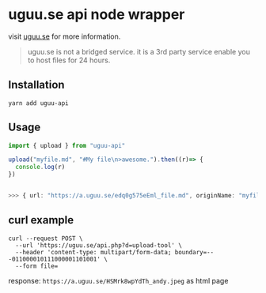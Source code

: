 # uguu.se api node wrapper

visit [uguu.se](https://uguu.se) for more information.

> uguu.se is not a bridged service. it is a 3rd party service enable you to host files for 24 hours.


## Installation
``` shell
yarn add uguu-api
```

## Usage
``` ts
import { upload } from "uguu-api"

upload("myfile.md", "#My file\n>awesome.").then((r)=> {
  console.log(r)
})


>>> { url: "https://a.uguu.se/edq0g575eEml_file.md", originName: "myfile.md" } 
```


## curl example
``` shell
curl --request POST \
  --url 'https://uguu.se/api.php?d=upload-tool' \
  --header 'content-type: multipart/form-data; boundary=---011000010111000001101001' \
  --form file=
  ```

  response: `https://a.uguu.se/HSMrk8wpYdTh_andy.jpeg` as html page